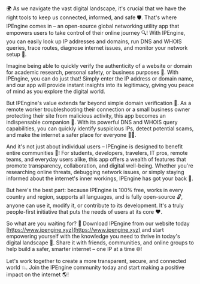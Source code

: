 🌍 As we navigate the vast digital landscape, it's crucial that we have the right tools to keep us connected, informed, and safe 🛡️. That's where IPEngine comes in – an open-source global networking utility app that empowers users to take control of their online journey 🔍! With IPEngine, you can easily look up IP addresses and domains, run DNS and WHOIS queries, trace routes, diagnose internet issues, and monitor your network setup 📡.

Imagine being able to quickly verify the authenticity of a website or domain for academic research, personal safety, or business purposes 🤔. With IPEngine, you can do just that! Simply enter the IP address or domain name, and our app will provide instant insights into its legitimacy, giving you peace of mind as you explore the digital world.

But IPEngine's value extends far beyond simple domain verification 🚀. As a remote worker troubleshooting their connection or a small business owner protecting their site from malicious activity, this app becomes an indispensable companion 💼. With its powerful DNS and WHOIS query capabilities, you can quickly identify suspicious IPs, detect potential scams, and make the internet a safer place for everyone 🕵️‍♀️.

And it's not just about individual users – IPEngine is designed to benefit entire communities 🌈! For students, developers, travelers, IT pros, remote teams, and everyday users alike, this app offers a wealth of features that promote transparency, collaboration, and digital well-being. Whether you're researching online threats, debugging network issues, or simply staying informed about the internet's inner workings, IPEngine has got your back 🤝.

But here's the best part: because IPEngine is 100% free, works in every country and region, supports all languages, and is fully open-source 🔓, anyone can use it, modify it, or contribute to its development. It's a truly people-first initiative that puts the needs of users at its core ❤️.

So what are you waiting for? 🎉 Download IPEngine from our website today [https://www.ipengine.xyz](https://www.ipengine.xyz) and start empowering yourself with the knowledge you need to thrive in today's digital landscape 💪. Share it with friends, communities, and online groups to help build a safer, smarter internet – one IP at a time 🌐!

Let's work together to create a more transparent, secure, and connected world 💥. Join the IPEngine community today and start making a positive impact on the internet 🌎!